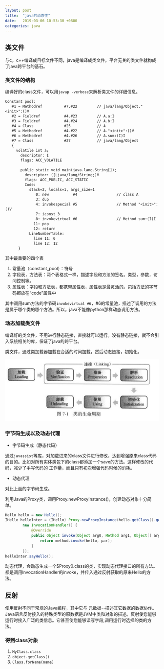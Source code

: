 ```yaml
---
layout: post
title:  "java的动态性"
date:   2019-03-06 10:53:30 +0800
categories: java
---
```

## 类文件

与c，c++编译成目标文件不同，java是编译成类文件。平台无关的类文件就构成了java跨平台的基石。

### 类文件的结构

编译好的class文件，可以用`javap -verbose`来解析类文件的详细信息。

```auto
Constant pool:
   #1 = Methodref          #7.#22         // java/lang/Object."<init>":()V
   #2 = Fieldref           #4.#23         // A.a:I
   #3 = Fieldref           #4.#24         // A.b:I
   #4 = Class              #25            // A
   #5 = Methodref          #4.#22         // A."<init>":()V
   #6 = Methodref          #4.#26         // A.sum:(I)I
   #7 = Class              #27            // java/lang/Object
   {
     volatile int a;
       descriptor: I
       flags: ACC_VOLATILE

       public static void main(java.lang.String[]);
         descriptor: ([Ljava/lang/String;)V
         flags: ACC_PUBLIC, ACC_STATIC
         Code:
           stack=2, locals=1, args_size=1
              0: new           #4                  // class A
              3: dup
              4: invokespecial #5                  // Method "<init>":()V
              7: iconst_3
              8: invokevirtual #6                  // Method sum:(I)I
             11: pop
             12: return
           LineNumberTable:
             line 11: 0
             line 12: 12
      }
```
其中最重要的四个表
1. 常量池（constant_pool）：符号
2. 字段表，方法表：两个表格式一样，描述字段和方法的签名。类型，参数，访问控制等。
3. 属性表：字段和方法表，都携带属性表，属性表是最灵活的。包括方法的字节码都放在“code”属性中

其中调用sum方法的字节码`invokevirtual #6`，#6的常量池，描述了调用的方法是属于哪个类的哪个方法。所以，java不能像python那样动态调用方法。

### 动态加载类文件

编译好的类文件，不用进行静态链接，直接就可以运行。没有静态链接，就不会引入系统相关的库，保证了java的跨平台。

类文件，通过类加载器加载在合适的时间加载，然后动态链接，初始化。

![](../img/class.png)

### 字节码生成以及动态代理
- 字节码生成（静态代码）

通过`javassist`等库，对加载进来的class文件进行修改，达到增强原来class代码的目的。比如对所有实体类包下的class都添加一个save的方法。这样修改的代码，减少了手写代码的
工作量，而且只有初次增强代码时候的消耗。
- 动态代理

对比上面的字节码生成。

利用Java的Proxy类，调用Proxy.newProxyInstance()，创建动态对象十分简单。

```java
Hello hello = new Hello();
IHello helloInter = (IHello) Proxy.newProxyInstance(hello.getClass().getClassLoader(), hello.getClass().getInterfaces(),
		new InvocationHandler() {
			@Override
			public Object invoke(Object arg0, Method arg1, Object[] arg2) throws Throwable {
				return method.invoke(hello, par);
			}
		});
helloInter.sayHello();
```

动态代理，会动态生成一个$Proxy0.class的类，实现动态代理接口的所有方法。都是调用InvocationHandler的invoke，并传入通过反射获取的原来Hello的方法。
## 反射

使用反射不同于常规的Java编程，其中它与 元数据--描述其它数据的数据协作。Java语言反射接入的特殊类型的原数据是JVM中类和对象的描述。反射使您能够运行时接入广泛的类信息。它甚至使您能够读写字段,调用运行时选择的类的方法。

### 得到class对象
1. `MyClass.class`
2. `object.getClass()`
3. `Class.forName(name)`
